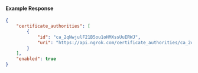 <!-- Code generated for API Clients. DO NOT EDIT. -->

#### Example Response

```json
{
	"certificate_authorities": [
		{
			"id": "ca_2qNwjulF21B5ou1oHMXssUuERWJ",
			"uri": "https://api.ngrok.com/certificate_authorities/ca_2qNwjulF21B5ou1oHMXssUuERWJ"
		}
	],
	"enabled": true
}
```
